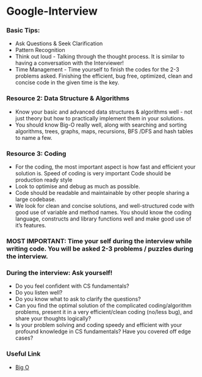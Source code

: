 # Google-Interview
### Basic Tips:
- Ask Questions & Seek Clarification
- Pattern Recognition
- Think out loud - Talking through the thought process. It is similar to having a conversation with the Interviewer!
- Time Management - Time yourself to finish the codes for the 2-3 problems asked. Finishing the efficient, bug free, optimized, clean and concise code in the given time is the key.
### Resource 2: Data Structure & Algorithms
- Know your basic and advanced data structures & algorithms well - not just theory but how to practically implement them in your solutions. 
- You should know Big-O really well, along with searching and sorting algorithms, trees, graphs, maps, recursions, BFS /DFS and hash tables to name a few.
### Resource 3: Coding

- For the coding, the most important aspect is how fast and efficient your solution is. Speed of coding is very important
Code should be production ready style
- Look to optimise and debug as much as possible. 
- Code should be readable and maintainable by other people sharing a large codebase.
- We look for clean and concise solutions, and well-structured code with good use of variable and method names. You should know the coding language, constructs and library functions well and make good use of it’s features.


### MOST IMPORTANT: Time your self during the interview while writing code. You will be asked 2-3 problems / puzzles during the interview.





### During the interview: Ask yourself!

- Do you feel confident with CS fundamentals?
- Do you listen well?
- Do you know what to ask to clarify the questions?
- Can you find the optimal solution of the complicated coding/algorithm problems, present it in a very efficient/clean coding (no/less bug), and share your thoughts logically?
- Is your problem solving and coding speedy and efficient with your profound knowledge in CS fundamentals?
Have you covered off edge cases?
### Useful Link
- [Big O](https://www.bigocheatsheet.com/)
